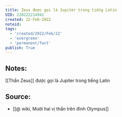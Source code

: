 ```yaml
---
title: Zeus được gọi là Jupiter trong tiếng Latin
UID: 220222214941
created: 22-Feb-2022
noteid:
tags:
  - 'created/2022/Feb/22'
  - 'evergreen'
  - 'permanent/fact'
publish: True
---
```

## Notes:
[[Thần Zeus]] được gọi là Jupiter trong tiếng Latin

## Source:
- [[@ wiki, Mười hai vị thần trên đỉnh Olympus]]




